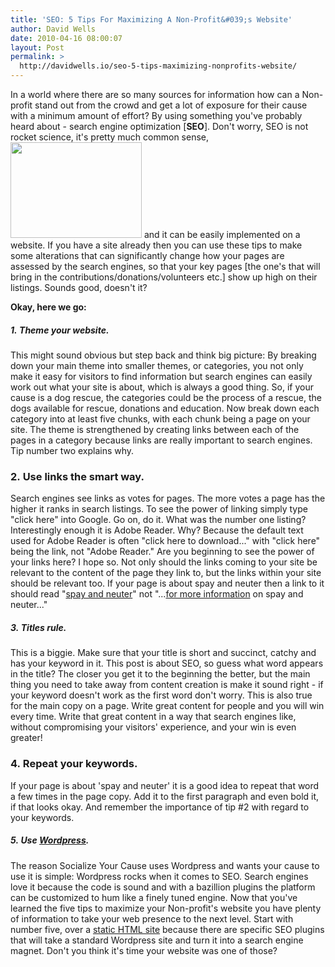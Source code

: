 ```yaml
---
title: 'SEO: 5 Tips For Maximizing A Non-Profit&#039;s Website'
author: David Wells
date: 2010-04-16 08:00:07
layout: Post
permalink: >
  http://davidwells.io/seo-5-tips-maximizing-nonprofits-website/
---
```


In a world where there are so many sources for information how can a Non-profit stand out from the crowd and get a lot of exposure for their cause with a minimum amount of effort? By using something you've probably heard about - search engine optimization [<strong>SEO</strong>]. Don't worry, SEO is not rocket science, it's pretty much common sense,<a href="http://www.davidwells.tv/wp-content/uploads/2010/04/nonprofit-seo1.png"><img class="alignright size-medium wp-image-1582" title="nonprofit-seo" src="http://www.davidwells.tv/wp-content/uploads/2010/04/nonprofit-seo-300x219.png" alt="" width="210" height="153" /></a> and it can be easily implemented on a website. If you have a site already then you can use these tips to make some alterations that can significantly change how your pages are assessed by the search engines, so that your key pages [the one's that will bring in the contributions/donations/volunteers etc.] show up high on their listings. Sounds good, doesn't it?
<!--more-->
<strong>Okay, here we go:</strong>
<h5>1. <strong>Theme your website.</strong></h5>
This might sound obvious but step back and think big picture: By breaking down your main theme into smaller themes, or categories, you not only make it easy for visitors to find information but search engines can easily work out what your site is about, which is always a good thing. So, if your cause is a dog rescue, the categories could be the process of a rescue, the dogs available for rescue, donations and education. Now break down each category into at least five chunks, with each chunk being a page on your site. The theme is strengthened by creating links between each of the pages in a category because links are really important to search engines. Tip number two explains why.
<h3>2. Use links the smart way.</h3>
<strong></strong> Search engines see links as votes for pages. The more votes a page has the higher it ranks in search listings. To see the power of linking simply type "click here" into Google. Go on, do it. What was the number one listing? Interestingly enough it is Adobe Reader. Why? Because the default text used for Adobe Reader is often "click here to download..." with "click here" being the link, not "Adobe Reader." Are you beginning to see the power of your links here? I hope so. Not only should the links coming to your site be relevant to the content of the page they link to, but the links within your site should be relevant too. If your page is about spay and neuter then a link to it should read "<span style="text-decoration: underline;">spay and neuter</span>" not "...<span style="text-decoration: underline;">for more information</span> on spay and neuter..."
<h5>3. <strong>Titles rule.</strong></h5>
This is a biggie. Make sure that your title is short and succinct, catchy and has your keyword in it. This post is about SEO, so guess what word appears in the title? The closer you get it to the beginning the better, but the main thing you need to take away from content creation is make it sound right - if your keyword doesn't work as the first word don't worry. This is also true for the main copy on a page. Write great content for people and you will win every time. Write that great content in a way that search engines like, without compromising your visitors' experience, and your win is even greater!
<h3>4. Repeat your keywords.</h3>
If your page is about 'spay and neuter' it is a good idea to repeat that word a few times in the page copy. Add it to the first paragraph and even bold it, if that looks okay. And remember the importance of tip #2 with regard to your keywords.
<h5>5. <strong>Use <a title="Wordpress" href="http://www.socializeyourcause.org/1000-wordpress-themes-npo-site/blog/">Wordpress</a></strong>.</h5>
The reason Socialize Your Cause uses Wordpress and wants your cause to use it is simple: Wordpress rocks when it comes to SEO. Search engines love it because the code is sound and with a bazillion plugins the platform can be customized to hum like a finely tuned engine.
Now that you've learned the five tips to maximize your Non-profit's website you have plenty of information to take your web presence to the next level. Start with number five, over a <a title="static HTML web site" href="http://www.socializeyourcause.org/6-reasons-static-html-bad-nonprofit/blog/">static HTML site</a> because there are specific SEO plugins that will take a standard Wordpress site and turn it into a search engine magnet. Don't you think it's time your website was one of those?

